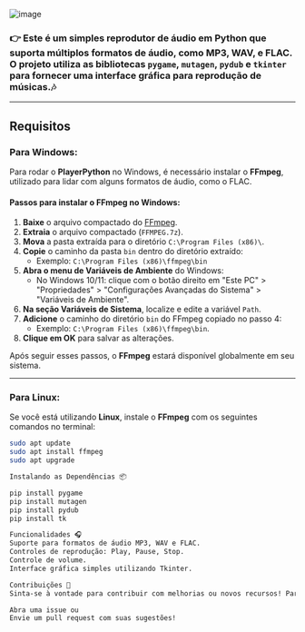 
![image](https://github.com/user-attachments/assets/4ed6c819-d9f4-432c-8980-a2275f097b2b)

### 👉 **Este é um simples reprodutor de áudio em Python que suporta múltiplos formatos de áudio, como MP3, WAV, e FLAC. O projeto utiliza as bibliotecas `pygame`, `mutagen`, `pydub` e `tkinter` para fornecer uma interface gráfica para reprodução de músicas.🎶**

---

## **Requisitos**

### **Para Windows:**

Para rodar o **PlayerPython** no Windows, é necessário instalar o **FFmpeg**, utilizado para lidar com alguns formatos de áudio, como o FLAC.

#### **Passos para instalar o FFmpeg no Windows:**

1. **Baixe** o arquivo compactado do [FFmpeg](https://ffmpeg.org/download.html).
2. **Extraia** o arquivo compactado (`FFMPEG.7z`).
3. **Mova** a pasta extraída para o diretório `C:\Program Files (x86)\`.
4. **Copie** o caminho da pasta `bin` dentro do diretório extraído:
   - Exemplo: `C:\Program Files (x86)\ffmpeg\bin`
5. **Abra o menu de Variáveis de Ambiente** do Windows:
   - No Windows 10/11: clique com o botão direito em "Este PC" > "Propriedades" > "Configurações Avançadas do Sistema" > "Variáveis de Ambiente".
6. **Na seção Variáveis de Sistema**, localize e edite a variável `Path`.
7. **Adicione** o caminho do diretório `bin` do FFmpeg copiado no passo 4:
   - Exemplo: `C:\Program Files (x86)\ffmpeg\bin`.
8. **Clique em OK** para salvar as alterações.

Após seguir esses passos, o **FFmpeg** estará disponível globalmente em seu sistema.

---

### **Para Linux:**

Se você está utilizando **Linux**, instale o **FFmpeg** com os seguintes comandos no terminal:

```bash
sudo apt update
sudo apt install ffmpeg
sudo apt upgrade

Instalando as Dependências 📦

pip install pygame
pip install mutagen
pip install pydub
pip install tk

Funcionalidades 🎧
Suporte para formatos de áudio MP3, WAV e FLAC.
Controles de reprodução: Play, Pause, Stop.
Controle de volume.
Interface gráfica simples utilizando Tkinter.

Contribuições 🤝
Sinta-se à vontade para contribuir com melhorias ou novos recursos! Para contribuir:

Abra uma issue ou
Envie um pull request com suas sugestões!
